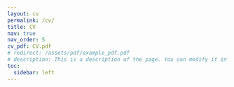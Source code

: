 ```yaml
---
layout: cv
permalink: /cv/
title: CV
nav: true
nav_order: 5
cv_pdf: CV.pdf
# redirect: /assets/pdf/example_pdf.pdf
# description: This is a description of the page. You can modify it in '_pages/cv.md'. You can also change or remove the top pdf download button.
toc:
  sidebar: left
---
```

